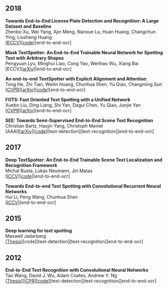 ## 2018
**Towards End-to-End License Plate Detection and Recognition: A Large Dataset and Baseline**  
Zhenbo Xu, Wei Yang, Ajin Meng, Nanxue Lu, Huan Huang, Changchun Ying, Liusheng Huang  
\[[ECCV](http://openaccess.thecvf.com/content_ECCV_2018/papers/Zhenbo_Xu_Towards_End-to-End_License_ECCV_2018_paper.pdf)\]\[[code](https://github.com/detectRecog/CCPD)\]\[end-to-end-ocr\]

**Mask TextSpotter: An End-to-End Trainable Neural Network for Spotting Text with Arbitrary Shapes**  
Pengyuan Lyu, Minghui Liao, Cong Yao, Wenhao Wu, Xiang Bai  
\[ECCV\]\[[arXiv](https://arxiv.org/abs/1807.02242)\]\[end-to-end-ocr\]

**An end-to-end TextSpotter with Explicit Alignment and Attention**  
Tong He, Zhi Tian, Weilin Huang, Chunhua Shen, Yu Qiao, Changming Sun  
\[[CVPR](http://openaccess.thecvf.com/content_cvpr_2018/papers/He_An_End-to-End_TextSpotter_CVPR_2018_paper.pdf)\]\[[arXiv](https://arxiv.org/abs/1803.03474)\]\[[code](https://github.com/tonghe90/textspotter)\]\[end-to-end-ocr\]

**FOTS: Fast Oriented Text Spotting with a Unified Network**  
Xuebo Liu, Ding Liang, Shi Yan, Dagui Chen, Yu Qiao, Junjie Yan  
\[[CVPR](http://openaccess.thecvf.com/content_cvpr_2018/papers/Liu_FOTS_Fast_Oriented_CVPR_2018_paper.pdf)\]\[[arXiv](https://arxiv.org/abs/1801.01671)\]\[end-to-end-ocr\]

**SEE: Towards Semi-Supervised End-to-End Scene Text Recognition**  
Christian Bartz, Haojin Yang, Christoph Meinel  
\[AAAI\]\[[arXiv](https://arxiv.org/abs/1712.05404)\]\[[code](https://github.com/Bartzi/see)\]\[text-detection\]\[text-recognition\]\[end-to-end-ocr\]

## 2017
**Deep TextSpotter: An End-to-End Trainable Scene Text Localization and Recognition Framework**  
Michal Busta, Lukas Neumann, Jiri Matas  
\[[ICCV](http://openaccess.thecvf.com/content_ICCV_2017/papers/Busta_Deep_TextSpotter_An_ICCV_2017_paper.pdf)\]\[[code](https://github.com/MichalBusta/DeepTextSpotter)\]\[end-to-end-ocr\]

**Towards End-to-end Text Spotting with Convolutional Recurrent Neural Networks**  
Hui Li, Peng Wang, Chunhua Shen  
\[[ICCV](http://openaccess.thecvf.com/content_ICCV_2017/papers/Li_Towards_End-To-End_Text_ICCV_2017_paper.pdf)\]\[end-to-end-ocr\]

## 2015
**Deep learning for text spotting**  
Maxwell Jaderberg  
\[[Thesis](http://ethos.bl.uk/OrderDetails.do?uin=uk.bl.ethos.667044)\]\[code\]\[text-detection\]\[text-recognition\]\[end-to-end-ocr\]

## 2012
**End-to-End Text Recognition with Convolutional Neural Networks**  
Tao Wang, David J. Wu, Adam Coates, Andrew Y. Ng  
\[[Thesis](https://cs.stanford.edu/people/dwu4/HonorThesis.pdf)\]\[[ICPR](https://ieeexplore.ieee.org/document/6460871/)\]\[[code](http://cs.stanford.edu/people/twangcat/ICPR2012_code/SceneTextCNN_demo.tar)\]\[text-detection\]\[text-recognition\]\[end-to-end-ocr\]
